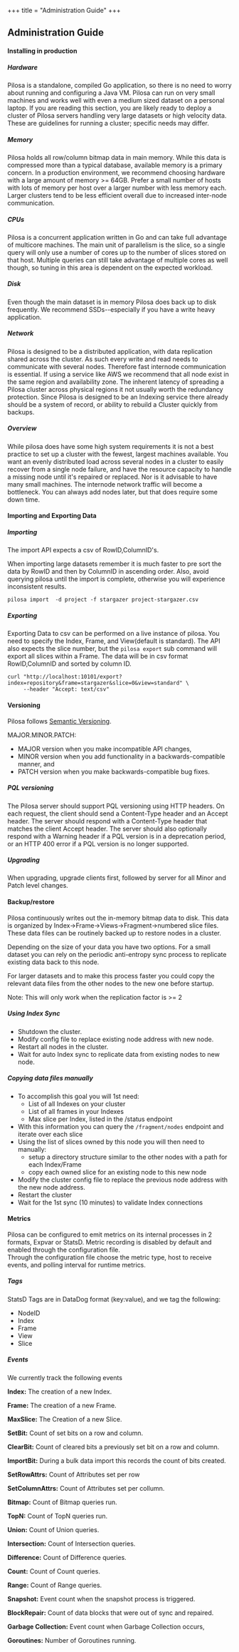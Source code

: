 +++
title = "Administration Guide"
+++

## Administration Guide

#### Installing in production

##### Hardware

Pilosa is a standalone, compiled Go application, so there is no need to worry about running and configuring a Java VM. Pilosa can run on very small machines and works well with even a medium sized dataset on a personal laptop. If you are reading this section, you are likely ready to deploy a cluster of Pilosa servers handling very large datasets or high velocity data. These are guidelines for running a cluster; specific needs may differ.

##### Memory

Pilosa holds all row/column bitmap data in main memory. While this data is compressed more than a typical database, available memory is a primary concern.  In a production environment, we recommend choosing hardware with a large amount of memory >= 64GB.  Prefer a small number of hosts with lots of memory per host over a larger number with less memory each. Larger clusters tend to be less efficient overall due to increased inter-node communication.

##### CPUs

Pilosa is a concurrent application written in Go and can take full advantage of multicore machines. The main unit of parallelism is the slice, so a single query will only use a number of cores up to the number of slices stored on that host. Multiple queries can still take advantage of multiple cores as well though, so tuning in this area is dependent on the expected workload.

##### Disk

Even though the main dataset is in memory Pilosa does back up to disk frequently.  We recommend SSDs--especially if you have a write heavy application.

##### Network

Pilosa is designed to be a distributed application, with data replication shared across the cluster.  As such every write and read needs to communicate with several nodes.  Therefore fast internode communication is essential. If using a service like AWS we recommend that all node exist in the same region and availability zone.  The inherent latency of spreading a Pilosa cluster across physical regions it not usually worth the redundancy protection.  Since Pilosa is designed to be an Indexing service there already should be a system of record, or ability to rebuild a Cluster quickly from backups.

##### Overview

While pilosa does have some high system requirements it is not a best practice to set up a cluster with the fewest, largest machines available.  You want an evenly distributed load across several nodes in a cluster to easily recover from a single node failure, and have the resource capacity to handle a missing node until it's repaired or replaced.   Nor is it advisable to have many small machines.  The internode network traffic will become a bottleneck.  You can always add nodes later, but that does require some down time.

#### Importing and Exporting Data

##### Importing

The import API expects a csv of RowID,ColumnID's.

When importing large datasets remember it is much faster to pre sort the data by RowID and then by ColumnID in ascending order. Also, avoid querying pilosa until the import is complete, otherwise you will experience inconsistent results.
```
pilosa import  -d project -f stargazer project-stargazer.csv
```

##### Exporting

Exporting Data to csv can be performed on a live instance of pilosa. You need to specify the Index, Frame, and View(default is standard). The API also expects the slice number, but the `pilosa export` sub command will export all slices within a Frame. The data will be in csv format RowID,ColumnID and sorted by column ID.
```
curl "http://localhost:10101/export?index=repository&frame=stargazer&slice=0&view=standard" \
     --header "Accept: text/csv"
```

#### Versioning

Pilosa follows [Semantic Versioning](http://semver.org/).

MAJOR.MINOR.PATCH:

* MAJOR version when you make incompatible API changes,
* MINOR version when you add functionality in a backwards-compatible manner, and
* PATCH version when you make backwards-compatible bug fixes.

##### PQL versioning

The Pilosa server should support PQL versioning using HTTP headers. On each request, the client should send a Content-Type header and an Accept header. The server should respond with a Content-Type header that matches the client Accept header. The server should also optionally respond with a Warning header if a PQL version is in a deprecation period, or an HTTP 400 error if a PQL version is no longer supported.

##### Upgrading

When upgrading, upgrade clients first, followed by server for all Minor and Patch level changes.

#### Backup/restore

Pilosa continuously writes out the in-memory bitmap data to disk.  This data is organized by Index->Frame->Views->Fragment->numbered slice files.  These data files can be routinely backed up to restore nodes in a cluster.

Depending on the size of your data you have two options.  For a small dataset you can rely on the periodic anti-entropy sync process to replicate existing data back to this node.

For larger datasets and to make this process faster you could copy the relevant data files from the other nodes to the new one before startup.

Note: This will only work when the replication factor is >= 2

##### Using Index Sync

- Shutdown the cluster.
- Modify config file to replace existing node address with new node.
- Restart all nodes in the cluster.
- Wait for auto Index sync to replicate data from existing nodes to new node.

##### Copying data files manually

- To accomplish this goal you will 1st need:
  - List of all Indexes on your cluster
  - List of all frames in your Indexes
  - Max slice per Index, listed in the /status endpoint
- With this information you can query the `/fragment/nodes` endpoint and iterate over each slice
- Using the list of slices owned by this node you will then need to manually:
  - setup a directory structure similar to the other nodes with a path for each Index/Frame
  - copy each owned slice for an existing node to this new node
- Modify the cluster config file to replace the previous node address with the new node address.
- Restart the cluster
- Wait for the 1st sync (10 minutes) to validate Index connections

#### Metrics

Pilosa can be configured to emit metrics on its internal processes in 2 formats, Expvar or StatsD.  Metric recording is disabled by default and enabled through the configuration file.  
Through the configuration file choose the metric type, host to receive events, and polling interval for runtime metrics.

##### Tags
StatsD Tags are in DataDog format (key:value), and we tag the following:

- NodeID
- Index
- Frame
- View
- Slice

##### Events
We currently track the following events

<strong id="index">Index:</strong> The creation of a new Index.

<strong id="frame">Frame:</strong> The creation of a new Frame.

<strong id="maxSlice">MaxSlice:</strong> The Creation of a new Slice.

<strong id="setbit">SetBit:</strong> Count of set bits on a row and column.

<strong id="clearbit">ClearBit:</strong> Count of cleared bits a previously set bit on a row and column.

<strong id="importbit">ImportBit:</strong> During a bulk data import this records the count of bits created.

<strong id="setrowattrs">SetRowAttrs:</strong> Count of Attributes set per row

<strong id="setcollumnattrs">SetColumnAttrs:</strong> Count of Attributes set per collumn.

<strong id="bitmap">Bitmap:</strong> Count of Bitmap queries run.

<strong id="topn">TopN:</strong> Count of TopN queries run.

<strong id="union">Union:</strong> Count of Union queries.

<strong id="intersection">Intersection:</strong> Count of Intersection queries.

<strong id="difference">Difference:</strong> Count of Difference queries.

<strong id="count">Count:</strong> Count of Count queries.

<strong id="range">Range:</strong> Count of Range queries.

<strong id="snapshot">Snapshot:</strong> Event count when the snapshot process is triggered.

<strong id="blockrepair">BlockRepair:</strong> Count of data blocks that were out of sync and repaired.

<strong id="garbage_collection">Garbage Collection:</strong> Event count when Garbage Collection occurs, 

<strong id="goroutines">Goroutines:</strong> Number of Goroutines running.
